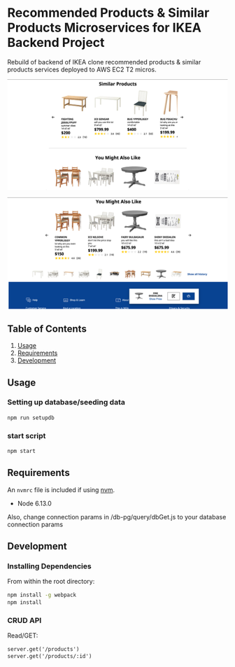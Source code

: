 # Recommended Products & Similar Products Microservices for IKEA Backend Project

Rebuild of backend of IKEA clone recommended products & similar products services deployed to AWS EC2 T2 micros.

<img width="1000"
alt="sample1" src="./img/img1.png">

<img width="1000"
alt="sample2" src="./img/img2.png">

## Table of Contents

1. [Usage](#Usage)
2. [Requirements](#requirements)
3. [Development](#development)


## Usage

### Setting up database/seeding data

```sh
npm run setupdb
```

### start script

```sh
npm start
```

## Requirements

An `nvmrc` file is included if using [nvm](https://github.com/creationix/nvm).

- Node 6.13.0

Also, change connection params in /db-pg/query/dbGet.js to your database connection params

## Development


### Installing Dependencies

From within the root directory:

```sh
npm install -g webpack
npm install
```

### CRUD API

Read/GET:
```
server.get('/products')
server.get('/products/:id')
```